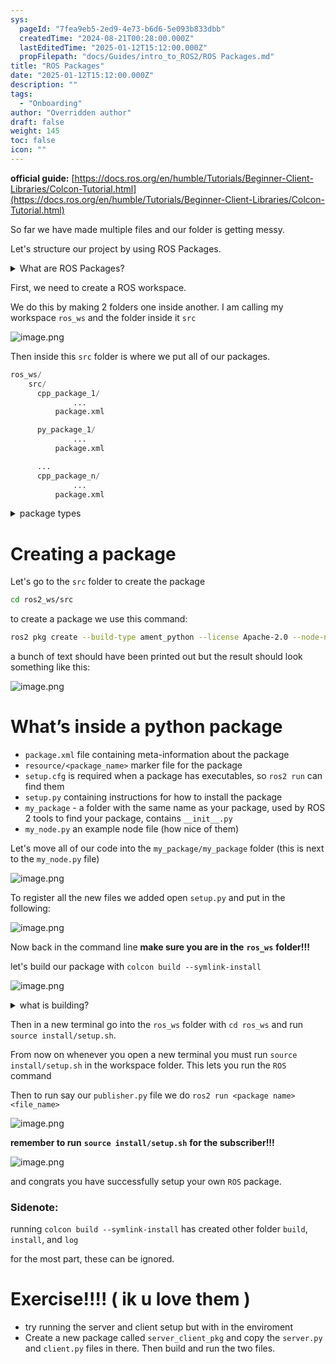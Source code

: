 ```yaml
---
sys:
  pageId: "7fea9eb5-2ed9-4e73-b6d6-5e093b833dbb"
  createdTime: "2024-08-21T00:28:00.000Z"
  lastEditedTime: "2025-01-12T15:12:00.000Z"
  propFilepath: "docs/Guides/intro_to_ROS2/ROS Packages.md"
title: "ROS Packages"
date: "2025-01-12T15:12:00.000Z"
description: ""
tags:
  - "Onboarding"
author: "Overridden author"
draft: false
weight: 145
toc: false
icon: ""
---
```


**official guide:** [https://docs.ros.org/en/humble/Tutorials/Beginner-Client-Libraries/Colcon-Tutorial.html](https://docs.ros.org/en/humble/Tutorials/Beginner-Client-Libraries/Colcon-Tutorial.html)

So far we have made multiple files and our folder is getting messy.

Let's structure our project by using ROS Packages.

<details>

<summary>What are ROS Packages?</summary>

ROS Packages are, as the name implies, packages of code that are highly sharable between ROS developers.

They consist of a folder, `package.xml` file, and source code

```python
      cpp_package_1/
		      ... imagine much code files here ..
          package.xml
```

</details>

First, we need to create a ROS workspace.

We do this by making 2 folders one inside another. I am calling my workspace `ros_ws` and the folder inside it `src`

![image.png](https://prod-files-secure.s3.us-west-2.amazonaws.com/d518164a-d88e-44d1-a4ee-3adb3bd8bce0/70706947-fd18-4537-a67b-e12946812d31/image.png?X-Amz-Algorithm=AWS4-HMAC-SHA256&X-Amz-Content-Sha256=UNSIGNED-PAYLOAD&X-Amz-Credential=ASIAZI2LB4666PJJBWSQ%2F20250505%2Fus-west-2%2Fs3%2Faws4_request&X-Amz-Date=20250505T033601Z&X-Amz-Expires=3600&X-Amz-Security-Token=IQoJb3JpZ2luX2VjEHsaCXVzLXdlc3QtMiJHMEUCIQDWATie80RiJNPLpE2YsL7XRt9vivgo10E7Sl8vxWmsowIgeqgsEULJ7%2BBHsBgv4FDnRt3lcUPN8VMXHLUtLV%2BE4nIq%2FwMIJBAAGgw2Mzc0MjMxODM4MDUiDIofadZ5%2FguhKNY55ircA%2FwNf092tiGnc29OtQagmES82QWDVRxftNqQDo48LmHmD3U9MkvgmqOXko7AotOEIQ0VkP24Aa5U26P3lhEJERAIxVEa8%2B5dZ1q3iygYi3A7%2Bes2qCd24kUW6INwYwpnJvvIjH5bfaq1UGwqkBMOA1xWC%2Bu1E8cYCkx7TZcV9QP68TFE9EK0qS0BMbNKkwmwmOPoj3n%2BlDBbUBM2WgA3o7wgfpE5XTVJvJnb38WufbfnDM4qoQCDYdVQjlOGUqDbufA2adpaAZkLLwHExd%2FgaoKkWbcfMqxgLGySFr5Z0nPsV6w%2B7VlxG1fTFYtwabQFoAX%2F9BZi5NK3M0BPAR58yobAeQDP2iTIZ7oxw97jyAnfD8qpncl1T0KeFPXLtnw8MJWEBWdZOArM1LOw1Q4HKAq4Ag4qO37RZjV7grG7MqFtWEpNNxDZOmkscgQboE5C2T3j11Pe3VwAzkCb3xsQgrFxUKTLzFXYL%2B6k1jnQyMxdy%2FIE9Ix0ZoR4yyEuGh0UwdnYkx49Oq34BcRYcugzbWJdiGDaozYXPGyHZEDPjirX4V07JqHy3mm26TUFBMqMAB1Gy8tbIeJ1Xf4Ih3erHyWTqd8rxOJFWm%2FYH7EUdg3KbX3tO1PRH1fIC3ziMMfR4MAGOqUB24sYMIzlOUeLH2%2FlywvYV%2FwZ63CUy%2FznOAKdgibacAyoxxAb%2FetVt4aI%2BedB0WkOF82ufHOTEc7jO1HCMc1SMtXFE3iBnbIVt%2FD%2FgpMvBiR4mdM8Y8p61E5SueUBHkON3V47f%2F3tZi8%2BLZ1bHrZJSKD6ktEt58HV6FWHRXLY2%2FD6gKG9wPPjax%2BkJV2kHtiXuwdcv4JGku8qOgv77DK6vN%2BxplbZ&X-Amz-Signature=0c48a7119e90cbf758220ec33644eb4e1b289b974e422ce767d3a2dfbb9cf514&X-Amz-SignedHeaders=host&x-id=GetObject)

Then inside this `src` folder is where we put all of our packages.

```python
ros_ws/
    src/
      cpp_package_1/
		      ...
          package.xml

      py_package_1/
		      ...
          package.xml

      ...
      cpp_package_n/
		      ...
          package.xml

```

<details>

<summary>package types</summary>

packages can be either `C++` or python.

the intern file structure is different for each but for this guide we will stick to creating python packages

</details>

# Creating a package

Let's go to the `src` folder to create the package

```bash
cd ros2_ws/src
```

to create a package we use this command:

```bash
ros2 pkg create --build-type ament_python --license Apache-2.0 --node-name my_node my_package
```

a bunch of text should have been printed out but the result should look something like this:

![image.png](https://prod-files-secure.s3.us-west-2.amazonaws.com/d518164a-d88e-44d1-a4ee-3adb3bd8bce0/e6cf1e3f-8512-4a3e-b131-079f800bf3e8/image.png?X-Amz-Algorithm=AWS4-HMAC-SHA256&X-Amz-Content-Sha256=UNSIGNED-PAYLOAD&X-Amz-Credential=ASIAZI2LB4666PJJBWSQ%2F20250505%2Fus-west-2%2Fs3%2Faws4_request&X-Amz-Date=20250505T033601Z&X-Amz-Expires=3600&X-Amz-Security-Token=IQoJb3JpZ2luX2VjEHsaCXVzLXdlc3QtMiJHMEUCIQDWATie80RiJNPLpE2YsL7XRt9vivgo10E7Sl8vxWmsowIgeqgsEULJ7%2BBHsBgv4FDnRt3lcUPN8VMXHLUtLV%2BE4nIq%2FwMIJBAAGgw2Mzc0MjMxODM4MDUiDIofadZ5%2FguhKNY55ircA%2FwNf092tiGnc29OtQagmES82QWDVRxftNqQDo48LmHmD3U9MkvgmqOXko7AotOEIQ0VkP24Aa5U26P3lhEJERAIxVEa8%2B5dZ1q3iygYi3A7%2Bes2qCd24kUW6INwYwpnJvvIjH5bfaq1UGwqkBMOA1xWC%2Bu1E8cYCkx7TZcV9QP68TFE9EK0qS0BMbNKkwmwmOPoj3n%2BlDBbUBM2WgA3o7wgfpE5XTVJvJnb38WufbfnDM4qoQCDYdVQjlOGUqDbufA2adpaAZkLLwHExd%2FgaoKkWbcfMqxgLGySFr5Z0nPsV6w%2B7VlxG1fTFYtwabQFoAX%2F9BZi5NK3M0BPAR58yobAeQDP2iTIZ7oxw97jyAnfD8qpncl1T0KeFPXLtnw8MJWEBWdZOArM1LOw1Q4HKAq4Ag4qO37RZjV7grG7MqFtWEpNNxDZOmkscgQboE5C2T3j11Pe3VwAzkCb3xsQgrFxUKTLzFXYL%2B6k1jnQyMxdy%2FIE9Ix0ZoR4yyEuGh0UwdnYkx49Oq34BcRYcugzbWJdiGDaozYXPGyHZEDPjirX4V07JqHy3mm26TUFBMqMAB1Gy8tbIeJ1Xf4Ih3erHyWTqd8rxOJFWm%2FYH7EUdg3KbX3tO1PRH1fIC3ziMMfR4MAGOqUB24sYMIzlOUeLH2%2FlywvYV%2FwZ63CUy%2FznOAKdgibacAyoxxAb%2FetVt4aI%2BedB0WkOF82ufHOTEc7jO1HCMc1SMtXFE3iBnbIVt%2FD%2FgpMvBiR4mdM8Y8p61E5SueUBHkON3V47f%2F3tZi8%2BLZ1bHrZJSKD6ktEt58HV6FWHRXLY2%2FD6gKG9wPPjax%2BkJV2kHtiXuwdcv4JGku8qOgv77DK6vN%2BxplbZ&X-Amz-Signature=a4e39c9f348b0567cf25d8e277b25a07e63de6583679af963ff449639df1e950&X-Amz-SignedHeaders=host&x-id=GetObject)

# What’s inside a python package

- `package.xml` file containing meta-information about the package
- `resource/<package_name>` marker file for the package
- `setup.cfg` is required when a package has executables, so `ros2 run` can find them
- `setup.py` containing instructions for how to install the package
- `my_package` - a folder with the same name as your package, used by ROS 2 tools to find your package, contains `__init__.py`
- `my_node.py` an example node file (how nice of them)

Let's move all of our code into the `my_package/my_package` folder (this is next to the `my_node.py` file)

![image.png](https://prod-files-secure.s3.us-west-2.amazonaws.com/d518164a-d88e-44d1-a4ee-3adb3bd8bce0/9ce58f11-0da9-4d3e-b86d-506a9685d378/image.png?X-Amz-Algorithm=AWS4-HMAC-SHA256&X-Amz-Content-Sha256=UNSIGNED-PAYLOAD&X-Amz-Credential=ASIAZI2LB4666PJJBWSQ%2F20250505%2Fus-west-2%2Fs3%2Faws4_request&X-Amz-Date=20250505T033601Z&X-Amz-Expires=3600&X-Amz-Security-Token=IQoJb3JpZ2luX2VjEHsaCXVzLXdlc3QtMiJHMEUCIQDWATie80RiJNPLpE2YsL7XRt9vivgo10E7Sl8vxWmsowIgeqgsEULJ7%2BBHsBgv4FDnRt3lcUPN8VMXHLUtLV%2BE4nIq%2FwMIJBAAGgw2Mzc0MjMxODM4MDUiDIofadZ5%2FguhKNY55ircA%2FwNf092tiGnc29OtQagmES82QWDVRxftNqQDo48LmHmD3U9MkvgmqOXko7AotOEIQ0VkP24Aa5U26P3lhEJERAIxVEa8%2B5dZ1q3iygYi3A7%2Bes2qCd24kUW6INwYwpnJvvIjH5bfaq1UGwqkBMOA1xWC%2Bu1E8cYCkx7TZcV9QP68TFE9EK0qS0BMbNKkwmwmOPoj3n%2BlDBbUBM2WgA3o7wgfpE5XTVJvJnb38WufbfnDM4qoQCDYdVQjlOGUqDbufA2adpaAZkLLwHExd%2FgaoKkWbcfMqxgLGySFr5Z0nPsV6w%2B7VlxG1fTFYtwabQFoAX%2F9BZi5NK3M0BPAR58yobAeQDP2iTIZ7oxw97jyAnfD8qpncl1T0KeFPXLtnw8MJWEBWdZOArM1LOw1Q4HKAq4Ag4qO37RZjV7grG7MqFtWEpNNxDZOmkscgQboE5C2T3j11Pe3VwAzkCb3xsQgrFxUKTLzFXYL%2B6k1jnQyMxdy%2FIE9Ix0ZoR4yyEuGh0UwdnYkx49Oq34BcRYcugzbWJdiGDaozYXPGyHZEDPjirX4V07JqHy3mm26TUFBMqMAB1Gy8tbIeJ1Xf4Ih3erHyWTqd8rxOJFWm%2FYH7EUdg3KbX3tO1PRH1fIC3ziMMfR4MAGOqUB24sYMIzlOUeLH2%2FlywvYV%2FwZ63CUy%2FznOAKdgibacAyoxxAb%2FetVt4aI%2BedB0WkOF82ufHOTEc7jO1HCMc1SMtXFE3iBnbIVt%2FD%2FgpMvBiR4mdM8Y8p61E5SueUBHkON3V47f%2F3tZi8%2BLZ1bHrZJSKD6ktEt58HV6FWHRXLY2%2FD6gKG9wPPjax%2BkJV2kHtiXuwdcv4JGku8qOgv77DK6vN%2BxplbZ&X-Amz-Signature=6f0895dfe6ef794f5344facc8b609f9df0e607223bd691bf460524dfa673b1cd&X-Amz-SignedHeaders=host&x-id=GetObject)

To register all the new files we added open `setup.py` and put in the following:

![image.png](https://prod-files-secure.s3.us-west-2.amazonaws.com/d518164a-d88e-44d1-a4ee-3adb3bd8bce0/1cd7c262-4cae-4496-9d75-c178537d24a2/image.png?X-Amz-Algorithm=AWS4-HMAC-SHA256&X-Amz-Content-Sha256=UNSIGNED-PAYLOAD&X-Amz-Credential=ASIAZI2LB4666PJJBWSQ%2F20250505%2Fus-west-2%2Fs3%2Faws4_request&X-Amz-Date=20250505T033601Z&X-Amz-Expires=3600&X-Amz-Security-Token=IQoJb3JpZ2luX2VjEHsaCXVzLXdlc3QtMiJHMEUCIQDWATie80RiJNPLpE2YsL7XRt9vivgo10E7Sl8vxWmsowIgeqgsEULJ7%2BBHsBgv4FDnRt3lcUPN8VMXHLUtLV%2BE4nIq%2FwMIJBAAGgw2Mzc0MjMxODM4MDUiDIofadZ5%2FguhKNY55ircA%2FwNf092tiGnc29OtQagmES82QWDVRxftNqQDo48LmHmD3U9MkvgmqOXko7AotOEIQ0VkP24Aa5U26P3lhEJERAIxVEa8%2B5dZ1q3iygYi3A7%2Bes2qCd24kUW6INwYwpnJvvIjH5bfaq1UGwqkBMOA1xWC%2Bu1E8cYCkx7TZcV9QP68TFE9EK0qS0BMbNKkwmwmOPoj3n%2BlDBbUBM2WgA3o7wgfpE5XTVJvJnb38WufbfnDM4qoQCDYdVQjlOGUqDbufA2adpaAZkLLwHExd%2FgaoKkWbcfMqxgLGySFr5Z0nPsV6w%2B7VlxG1fTFYtwabQFoAX%2F9BZi5NK3M0BPAR58yobAeQDP2iTIZ7oxw97jyAnfD8qpncl1T0KeFPXLtnw8MJWEBWdZOArM1LOw1Q4HKAq4Ag4qO37RZjV7grG7MqFtWEpNNxDZOmkscgQboE5C2T3j11Pe3VwAzkCb3xsQgrFxUKTLzFXYL%2B6k1jnQyMxdy%2FIE9Ix0ZoR4yyEuGh0UwdnYkx49Oq34BcRYcugzbWJdiGDaozYXPGyHZEDPjirX4V07JqHy3mm26TUFBMqMAB1Gy8tbIeJ1Xf4Ih3erHyWTqd8rxOJFWm%2FYH7EUdg3KbX3tO1PRH1fIC3ziMMfR4MAGOqUB24sYMIzlOUeLH2%2FlywvYV%2FwZ63CUy%2FznOAKdgibacAyoxxAb%2FetVt4aI%2BedB0WkOF82ufHOTEc7jO1HCMc1SMtXFE3iBnbIVt%2FD%2FgpMvBiR4mdM8Y8p61E5SueUBHkON3V47f%2F3tZi8%2BLZ1bHrZJSKD6ktEt58HV6FWHRXLY2%2FD6gKG9wPPjax%2BkJV2kHtiXuwdcv4JGku8qOgv77DK6vN%2BxplbZ&X-Amz-Signature=7c08c1e3dae7afe244fed788347f46423ef0066015c9817299861553c41ef407&X-Amz-SignedHeaders=host&x-id=GetObject)

Now back in the command line **make sure you are in the** **`ros_ws`** **folder!!!**

let's build our package with `colcon build --symlink-install`

![image.png](https://prod-files-secure.s3.us-west-2.amazonaws.com/d518164a-d88e-44d1-a4ee-3adb3bd8bce0/2f2a0d27-b173-48fd-b189-5f5c0ce65619/image.png?X-Amz-Algorithm=AWS4-HMAC-SHA256&X-Amz-Content-Sha256=UNSIGNED-PAYLOAD&X-Amz-Credential=ASIAZI2LB4666PJJBWSQ%2F20250505%2Fus-west-2%2Fs3%2Faws4_request&X-Amz-Date=20250505T033601Z&X-Amz-Expires=3600&X-Amz-Security-Token=IQoJb3JpZ2luX2VjEHsaCXVzLXdlc3QtMiJHMEUCIQDWATie80RiJNPLpE2YsL7XRt9vivgo10E7Sl8vxWmsowIgeqgsEULJ7%2BBHsBgv4FDnRt3lcUPN8VMXHLUtLV%2BE4nIq%2FwMIJBAAGgw2Mzc0MjMxODM4MDUiDIofadZ5%2FguhKNY55ircA%2FwNf092tiGnc29OtQagmES82QWDVRxftNqQDo48LmHmD3U9MkvgmqOXko7AotOEIQ0VkP24Aa5U26P3lhEJERAIxVEa8%2B5dZ1q3iygYi3A7%2Bes2qCd24kUW6INwYwpnJvvIjH5bfaq1UGwqkBMOA1xWC%2Bu1E8cYCkx7TZcV9QP68TFE9EK0qS0BMbNKkwmwmOPoj3n%2BlDBbUBM2WgA3o7wgfpE5XTVJvJnb38WufbfnDM4qoQCDYdVQjlOGUqDbufA2adpaAZkLLwHExd%2FgaoKkWbcfMqxgLGySFr5Z0nPsV6w%2B7VlxG1fTFYtwabQFoAX%2F9BZi5NK3M0BPAR58yobAeQDP2iTIZ7oxw97jyAnfD8qpncl1T0KeFPXLtnw8MJWEBWdZOArM1LOw1Q4HKAq4Ag4qO37RZjV7grG7MqFtWEpNNxDZOmkscgQboE5C2T3j11Pe3VwAzkCb3xsQgrFxUKTLzFXYL%2B6k1jnQyMxdy%2FIE9Ix0ZoR4yyEuGh0UwdnYkx49Oq34BcRYcugzbWJdiGDaozYXPGyHZEDPjirX4V07JqHy3mm26TUFBMqMAB1Gy8tbIeJ1Xf4Ih3erHyWTqd8rxOJFWm%2FYH7EUdg3KbX3tO1PRH1fIC3ziMMfR4MAGOqUB24sYMIzlOUeLH2%2FlywvYV%2FwZ63CUy%2FznOAKdgibacAyoxxAb%2FetVt4aI%2BedB0WkOF82ufHOTEc7jO1HCMc1SMtXFE3iBnbIVt%2FD%2FgpMvBiR4mdM8Y8p61E5SueUBHkON3V47f%2F3tZi8%2BLZ1bHrZJSKD6ktEt58HV6FWHRXLY2%2FD6gKG9wPPjax%2BkJV2kHtiXuwdcv4JGku8qOgv77DK6vN%2BxplbZ&X-Amz-Signature=d0817c8edc425f0a4baa85294466ee8522d75564e4b0f991afd9c0547c1c7172&X-Amz-SignedHeaders=host&x-id=GetObject)

<details>

<summary>what is building?</summary>

if you are a CS major at Rose-Hulman you will learn the answer to this in CSSE132

but TLDR; is it combines all the code files into one program that can be run easily 

</details>

Then in a new terminal go into the `ros_ws` folder with `cd ros_ws` and run `source install/setup.sh`. 

From now on whenever you open a new terminal you must run `source install/setup.sh` in the workspace folder. This lets you run the `ROS` command

Then to run say our `publisher.py` file we do `ros2 run <package name> <file_name>`

![image.png](https://prod-files-secure.s3.us-west-2.amazonaws.com/d518164a-d88e-44d1-a4ee-3adb3bd8bce0/4f4b1219-3a44-4632-aa0a-ce3471699f59/image.png?X-Amz-Algorithm=AWS4-HMAC-SHA256&X-Amz-Content-Sha256=UNSIGNED-PAYLOAD&X-Amz-Credential=ASIAZI2LB4666PJJBWSQ%2F20250505%2Fus-west-2%2Fs3%2Faws4_request&X-Amz-Date=20250505T033601Z&X-Amz-Expires=3600&X-Amz-Security-Token=IQoJb3JpZ2luX2VjEHsaCXVzLXdlc3QtMiJHMEUCIQDWATie80RiJNPLpE2YsL7XRt9vivgo10E7Sl8vxWmsowIgeqgsEULJ7%2BBHsBgv4FDnRt3lcUPN8VMXHLUtLV%2BE4nIq%2FwMIJBAAGgw2Mzc0MjMxODM4MDUiDIofadZ5%2FguhKNY55ircA%2FwNf092tiGnc29OtQagmES82QWDVRxftNqQDo48LmHmD3U9MkvgmqOXko7AotOEIQ0VkP24Aa5U26P3lhEJERAIxVEa8%2B5dZ1q3iygYi3A7%2Bes2qCd24kUW6INwYwpnJvvIjH5bfaq1UGwqkBMOA1xWC%2Bu1E8cYCkx7TZcV9QP68TFE9EK0qS0BMbNKkwmwmOPoj3n%2BlDBbUBM2WgA3o7wgfpE5XTVJvJnb38WufbfnDM4qoQCDYdVQjlOGUqDbufA2adpaAZkLLwHExd%2FgaoKkWbcfMqxgLGySFr5Z0nPsV6w%2B7VlxG1fTFYtwabQFoAX%2F9BZi5NK3M0BPAR58yobAeQDP2iTIZ7oxw97jyAnfD8qpncl1T0KeFPXLtnw8MJWEBWdZOArM1LOw1Q4HKAq4Ag4qO37RZjV7grG7MqFtWEpNNxDZOmkscgQboE5C2T3j11Pe3VwAzkCb3xsQgrFxUKTLzFXYL%2B6k1jnQyMxdy%2FIE9Ix0ZoR4yyEuGh0UwdnYkx49Oq34BcRYcugzbWJdiGDaozYXPGyHZEDPjirX4V07JqHy3mm26TUFBMqMAB1Gy8tbIeJ1Xf4Ih3erHyWTqd8rxOJFWm%2FYH7EUdg3KbX3tO1PRH1fIC3ziMMfR4MAGOqUB24sYMIzlOUeLH2%2FlywvYV%2FwZ63CUy%2FznOAKdgibacAyoxxAb%2FetVt4aI%2BedB0WkOF82ufHOTEc7jO1HCMc1SMtXFE3iBnbIVt%2FD%2FgpMvBiR4mdM8Y8p61E5SueUBHkON3V47f%2F3tZi8%2BLZ1bHrZJSKD6ktEt58HV6FWHRXLY2%2FD6gKG9wPPjax%2BkJV2kHtiXuwdcv4JGku8qOgv77DK6vN%2BxplbZ&X-Amz-Signature=5b64850cd3ace7d248f67bd8fb89f2ce59114ee3fd9626a4d3b05ae878b162e1&X-Amz-SignedHeaders=host&x-id=GetObject)

**remember to run** **`source install/setup.sh`** **for the subscriber!!!**

![image.png](https://prod-files-secure.s3.us-west-2.amazonaws.com/d518164a-d88e-44d1-a4ee-3adb3bd8bce0/02121119-dad4-49ec-8356-c956108b4243/image.png?X-Amz-Algorithm=AWS4-HMAC-SHA256&X-Amz-Content-Sha256=UNSIGNED-PAYLOAD&X-Amz-Credential=ASIAZI2LB4666PJJBWSQ%2F20250505%2Fus-west-2%2Fs3%2Faws4_request&X-Amz-Date=20250505T033601Z&X-Amz-Expires=3600&X-Amz-Security-Token=IQoJb3JpZ2luX2VjEHsaCXVzLXdlc3QtMiJHMEUCIQDWATie80RiJNPLpE2YsL7XRt9vivgo10E7Sl8vxWmsowIgeqgsEULJ7%2BBHsBgv4FDnRt3lcUPN8VMXHLUtLV%2BE4nIq%2FwMIJBAAGgw2Mzc0MjMxODM4MDUiDIofadZ5%2FguhKNY55ircA%2FwNf092tiGnc29OtQagmES82QWDVRxftNqQDo48LmHmD3U9MkvgmqOXko7AotOEIQ0VkP24Aa5U26P3lhEJERAIxVEa8%2B5dZ1q3iygYi3A7%2Bes2qCd24kUW6INwYwpnJvvIjH5bfaq1UGwqkBMOA1xWC%2Bu1E8cYCkx7TZcV9QP68TFE9EK0qS0BMbNKkwmwmOPoj3n%2BlDBbUBM2WgA3o7wgfpE5XTVJvJnb38WufbfnDM4qoQCDYdVQjlOGUqDbufA2adpaAZkLLwHExd%2FgaoKkWbcfMqxgLGySFr5Z0nPsV6w%2B7VlxG1fTFYtwabQFoAX%2F9BZi5NK3M0BPAR58yobAeQDP2iTIZ7oxw97jyAnfD8qpncl1T0KeFPXLtnw8MJWEBWdZOArM1LOw1Q4HKAq4Ag4qO37RZjV7grG7MqFtWEpNNxDZOmkscgQboE5C2T3j11Pe3VwAzkCb3xsQgrFxUKTLzFXYL%2B6k1jnQyMxdy%2FIE9Ix0ZoR4yyEuGh0UwdnYkx49Oq34BcRYcugzbWJdiGDaozYXPGyHZEDPjirX4V07JqHy3mm26TUFBMqMAB1Gy8tbIeJ1Xf4Ih3erHyWTqd8rxOJFWm%2FYH7EUdg3KbX3tO1PRH1fIC3ziMMfR4MAGOqUB24sYMIzlOUeLH2%2FlywvYV%2FwZ63CUy%2FznOAKdgibacAyoxxAb%2FetVt4aI%2BedB0WkOF82ufHOTEc7jO1HCMc1SMtXFE3iBnbIVt%2FD%2FgpMvBiR4mdM8Y8p61E5SueUBHkON3V47f%2F3tZi8%2BLZ1bHrZJSKD6ktEt58HV6FWHRXLY2%2FD6gKG9wPPjax%2BkJV2kHtiXuwdcv4JGku8qOgv77DK6vN%2BxplbZ&X-Amz-Signature=6692550b65ce4e6a24a62f8dfacbcc72640a11eecd61ba17c8a9c229b0e6c5ee&X-Amz-SignedHeaders=host&x-id=GetObject)

and congrats you have successfully setup your own `ROS` package.

### Sidenote:

running `colcon build --symlink-install` has created other folder `build`, `install`, and `log`

for the most part, these can be ignored.

# Exercise!!!! ( ik u love them )

- try running the server and client setup but with in the enviroment
- Create a new package called `server_client_pkg` and copy the `server.py` and `client.py` files in there. Then build and run the two files.
